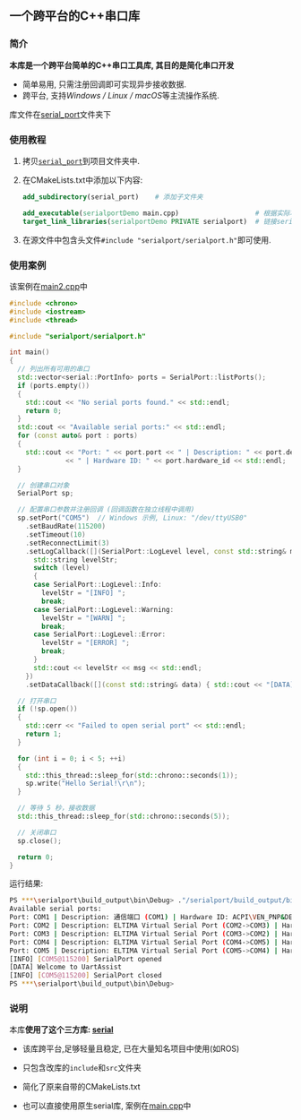## 一个跨平台的C++串口库

### 简介

**本库是一个跨平台简单的C++串口工具库, 其目的是简化串口开发**

- 简单易用, 只需注册回调即可实现异步接收数据.
- 跨平台, 支持*Windows / Linux / macOS*等主流操作系统.

库文件在[serial_port](serial_port)文件夹下

### 使用教程

1. 拷贝[`serial_port`](serial_port)到项目文件夹中.

2. 在CMakeLists.txt中添加以下内容:

   ```cmake
   add_subdirectory(serial_port)    # 添加子文件夹
   
   add_executable(serialportDemo main.cpp)                   # 根据实际项目更改
   target_link_libraries(serialportDemo PRIVATE serialport)  # 链接serialport
   ```

3. 在源文件中包含头文件`#include "serialport/serialport.h"`即可使用.

### 使用案例

该案例在[main2.cpp](main2.cpp)中

```cpp
#include <chrono>
#include <iostream>
#include <thread>

#include "serialport/serialport.h"

int main()
{
  // 列出所有可用的串口
  std::vector<serial::PortInfo> ports = SerialPort::listPorts();
  if (ports.empty())
  {
    std::cout << "No serial ports found." << std::endl;
    return 0;
  }
  std::cout << "Available serial ports:" << std::endl;
  for (const auto& port : ports)
  {
    std::cout << "Port: " << port.port << " | Description: " << port.description
              << " | Hardware ID: " << port.hardware_id << std::endl;
  }

  // 创建串口对象
  SerialPort sp;

  // 配置串口参数并注册回调 (回调函数在独立线程中调用)
  sp.setPort("COM5")  // Windows 示例, Linux: "/dev/ttyUSB0"
    .setBaudRate(115200)
    .setTimeout(10)                                                           // 读超时 10ms
    .setReconnectLimit(3)                                                     // 最大重连 3 次
    .setLogCallback([](SerialPort::LogLevel level, const std::string& msg) {  // 日志回调
      std::string levelStr;
      switch (level)
      {
      case SerialPort::LogLevel::Info:
        levelStr = "[INFO] ";
        break;
      case SerialPort::LogLevel::Warning:
        levelStr = "[WARN] ";
        break;
      case SerialPort::LogLevel::Error:
        levelStr = "[ERROR] ";
        break;
      }
      std::cout << levelStr << msg << std::endl;
    })
    .setDataCallback([](const std::string& data) { std::cout << "[DATA] " << data << std::endl; });  // 数据回调

  // 打开串口
  if (!sp.open())
  {
    std::cerr << "Failed to open serial port" << std::endl;
    return 1;
  }

  for (int i = 0; i < 5; ++i)
  {
    std::this_thread::sleep_for(std::chrono::seconds(1));
    sp.write("Hello Serial!\r\n");
  }

  // 等待 5 秒，接收数据
  std::this_thread::sleep_for(std::chrono::seconds(5));

  // 关闭串口
  sp.close();

  return 0;
}
```


运行结果:
```sh
PS ***\serialport\build_output\bin\Debug> ."/serialport/build_output/bin/Debug/serialportTest.exe"
Available serial ports:
Port: COM1 | Description: 通信端口 (COM1) | Hardware ID: ACPI\VEN_PNP&DEV_0501
Port: COM2 | Description: ELTIMA Virtual Serial Port (COM2->COM3) | Hardware ID: EVSERIAL
Port: COM3 | Description: ELTIMA Virtual Serial Port (COM3->COM2) | Hardware ID: EVSERIAL
Port: COM4 | Description: ELTIMA Virtual Serial Port (COM4->COM5) | Hardware ID: EVSERIAL
Port: COM5 | Description: ELTIMA Virtual Serial Port (COM5->COM4) | Hardware ID: EVSERIAL
[INFO] [COM5@115200] SerialPort opened
[DATA] Welcome to UartAssist
[INFO] [COM5@115200] SerialPort closed
PS ***\serialport\build_output\bin\Debug> 
```

### 说明

本库**使用了这个三方库: [serial](https://github.com/wjwwood/serial.git)**

- 该库跨平台,足够轻量且稳定, 已在大量知名项目中使用(如ROS)

- 只包含改库的`include`和`src`文件夹
- 简化了原来自带的CMakeLists.txt
- 也可以直接使用原生serial库, 案例在[main.cpp](main.cpp)中